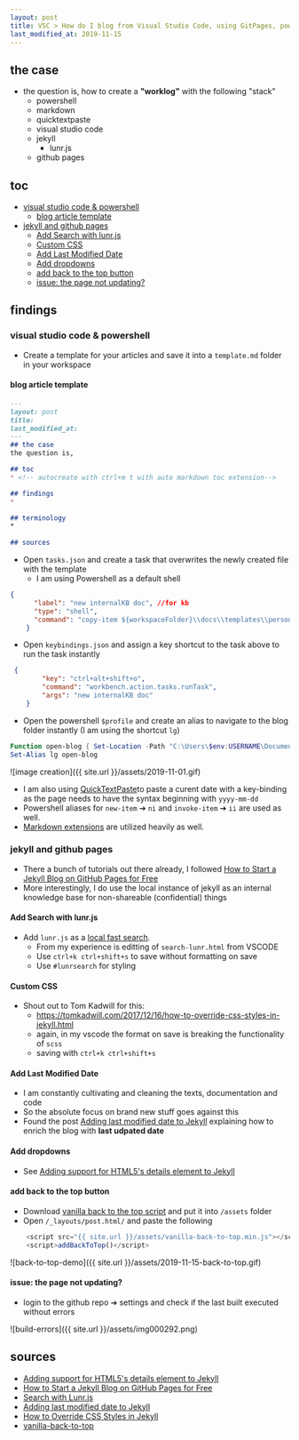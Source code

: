 ```yaml
---
layout: post
title: VSC > How do I blog from Visual Studio Code, using GitPages, powershell and markup
last_modified_at: 2019-11-15
---
```

## the case	
* the question is, how to create a **"worklog"** with the following "stack"
    * powershell
    * markdown
    * quicktextpaste
    * visual studio code
    * jekyll
        * lunr.js
    * github pages

## toc 

<!-- TOC -->

- [visual studio code & powershell](#visual-studio-code--powershell)
    - [blog article template](#blog-article-template)
- [jekyll and github pages](#jekyll-and-github-pages)
    - [Add Search with lunr.js](#add-search-with-lunrjs)
    - [Custom CSS](#custom-css)
    - [Add Last Modified Date](#add-last-modified-date)
    - [Add dropdowns](#add-dropdowns)
    - [add back to the top button](#add-back-to-the-top-button)
    - [issue: the page not updating?](#issue-the-page-not-updating)

<!-- /TOC -->

## findings
### visual studio code & powershell
* Create a template for your articles and save it into a `template.md` folder in your workspace

#### blog article template

```markdown
---
layout: post
title:
last_modified_at: 
---
## the case	
the question is, 

## toc
* <!-- autocreate with ctrl+m t with auto markdown toc extension-->

## findings
* 

## terminology
*
 
## sources
```

* Open `tasks.json` and create a task that overwrites the newly created file with the template
    * I am using Powershell as a default shell

```JSON
{
      "label": "new internalKB doc", //for kb
      "type": "shell",
      "command": "copy-item ${workspaceFolder}\\docs\\templates\\personalKBTemplate.md ${file}"
    }
``` 

* Open `keybindings.json` and assign a key shortcut to the task above to run the task instantly

```JSON
 {
        "key": "ctrl+alt+shift+o",
        "command": "workbench.action.tasks.runTask",
        "args": "new internalKB doc"
    }
```

* Open the powershell `$profile` and create an alias to navigate to the blog folder instantly (I am using the shortcut `lg`)

```powershell
Function open-blog { Set-Location -Path "C:\Users\$env:USERNAME\Documents\workspace\XO\logs\pkutaj\_posts" }
Set-Alias lg open-blog
```

![image creation]({{ site.url }}/assets/2019-11-01.gif)

* I am also using [QuickTextPaste](https://www.softwareok.com/?seite=Microsoft/QuickTextPaste)to paste a curent date with a key-binding as the page needs to have the syntax beginning with `yyyy-mm-dd`
* Powershell aliases for `new-item` ➔ `ni` and `invoke-item` ➔ `ii` are used as well. 
* [Markdown extensions](https://github.com/pkutaj/kb/blob/master/vsc/markdown_the_great.md) are utilized heavily as well. 

### jekyll and github pages
* There a bunch of tutorials out there already, I followed [How to Start a Jekyll Blog on GitHub Pages for Free](https://onextrapixel.com/start-jekyll-blog-github-pages-free/)
* More interestingly, I do use the local instance of jekyll as an internal knowledge base for non-shareable (confidential) things

#### Add Search with lunr.js
* Add `lunr.js` as a [local fast search](https://jekyllcodex.org/without-plugin/search-lunr/).
    * From my experience is editting of `search-lunr.html` from VSCODE 
    * Use `ctrl+k ctrl+shift+s` to save without formatting on save    
    * Use `#lunrsearch` for styling

#### Custom CSS   
* Shout out to Tom Kadwill for this:
    * https://tomkadwill.com/2017/12/16/how-to-override-css-styles-in-jekyll.html
    * again, in my vscode the format on save is breaking the functionality of `scss`
    * saving with `ctrl+k ctrl+shift+s`

#### Add Last Modified Date
* I am constantly cultivating and cleaning the texts, documentation and code
* So the absolute focus on brand new stuff goes against this 
* Found the post [Adding last modified date to Jekyll](https://tomkadwill.com/adding-last-modified-date-to-jekyll) explaining how to enrich the blog with **last udpated date**

#### Add dropdowns
* See [Adding support for HTML5's details element to Jekyll](http://movb.de/jekyll-details-support.html)

#### add back to the top button
* Download [vanilla back to the top script](https://raw.githubusercontent.com/vfeskov/vanilla-back-to-top/v7.2.1/dist/vanilla-back-to-top.min.js) and put it into `/assets` folder
* Open `/_layouts/post.html/` and paste the following

```js
    <script src="{{ site.url }}/assets/vanilla-back-to-top.min.js"></script>
    <script>addBackToTop()</script>
```

![back-to-top-demo]({{ site.url }}/assets/2019-11-15-back-to-top.gif)

#### issue: the page not updating? 
* login to the github repo ➔ settings and check if the last built executed without errors

![build-errors]({{ site.url }}/assets/img000292.png)

## sources
* [Adding support for HTML5's details element to Jekyll](http://movb.de/jekyll-details-support.html)
* [How to Start a Jekyll Blog on GitHub Pages for Free](https://onextrapixel.com/start-jekyll-blog-github-pages-free/)
* [Search with Lunr.js](https://jekyllcodex.org/without-plugin/search-lunr/#)
* [Adding last modified date to Jekyll](https://tomkadwill.com/adding-last-modified-date-to-jekyll)
* [How to Override CSS Styles in Jekyll](https://tomkadwill.com/2017/12/16/how-to-override-css-styles-in-jekyll.html)
* [vanilla-back-to-top](https://github.com/vfeskov/vanilla-back-to-top/blob/v7.2.1/INSTALL.md)


